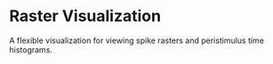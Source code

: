 # Raster Visualization

A flexible visualization for viewing spike rasters and peristimulus time histograms. 

